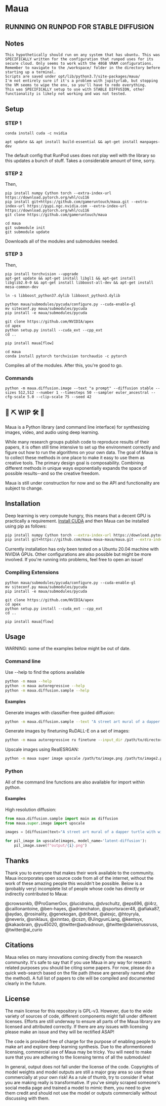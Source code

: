 # Maua

## RUNNING ON RUNPOD FOR STABLE DIFFUSION
## Notes
```
This hypothetically should run on any system that has ubuntu. This was SPECIFICALLY written for the configuration that runpod uses for its secure cloud. Only seems to work with the 48GB VRAM configurations.
Remember to navigate to the /workspace/ folder in the directory before starting up a terminal.
Scripts are saved under opt/lib/python3.7/site-packages/maua/
I'm not entirely sure if it's a problem with jupityrlab, but stopping the VM seems to wipe the env, so you'll have to redo everything.
This was SPECIFICALLY setup to use with STABLE DIFFUSION, other functionality is likely not working and was not tested.
```

## Setup
### STEP 1
```
conda install cuda -c nvidia
```
```
apt update && apt install build-essential && apt-get install manpages-dev
```
The default config that RunPod uses does not play well with the library so this updates a bunch of stuff. Takes a considerable amount of time, sorry.

### STEP 2
Then,
```
pip install numpy Cython torch --extra-index-url https://download.pytorch.org/whl/cu116
pip install git+https://github.com/gameruntouch/maua.git --extra-index-url https://pypi.ngc.nvidia.com --extra-index-url https://download.pytorch.org/whl/cu116
git clone https://github.com/gameruntouch/maua

cd maua
git submodule init
git submodule update
```
Downloads all of the modules and submodules needed.

### STEP 3
Then,
```
pip install torchvision --upgrade
apt-get update && apt-get install libgl1 && apt-get install libglib2.0-0 && apt-get install libboost-all-dev && apt-get install mesa-common-dev
```
```
ln -s libboost_python37.dylib libboost_python3.dylib

python maua/submodules/pycuda/configure.py --cuda-enable-gl
mv siteconf.py maua/submodules/pycuda
pip install -e maua/submodules/pycuda

git clone https://github.com/NVIDIA/apex
cd apex
python setup.py install --cuda_ext --cpp_ext 
cd ..

pip install maua[flow]

cd maua
conda install pytorch torchvision torchaudio -c pytorch
```
Compiles all of the modules. After this, you're good to go.

### Commands
```
python -m maua.diffusion.image --text "a prompt" --diffusion stable --sizes 512,512 --number 1 --timesteps 50 --sampler euler_ancestral --cfg-scale 5.0 --clip-scale 75 --seed 42
```


## 👷 ⛏️ WIP 🛠️ 👷

Maua is a Python library (and command line interface) for synthesizing images, video, and audio using deep learning.

While many research groups publish code to reproduce results of their papers, it is often still time intensive to set up the environment correctly and figure out how to run the algorithms on your own data. The goal of Maua is to collect these methods in one place to make it easy to use them as creative tools. The primary design goal is composability. Combining different methods in unique ways exponentially expands the space of possible results--and so the creative freedom.

Maua is still under construction for now and so the API and functionality are subject to change.

## Installation

Deep learning is very compute hungry, this means that a decent GPU is practically a requirement. [Install CUDA](https://developer.nvidia.com/cuda-downloads) and then Maua can be installed using pip as follows: 

```bash
pip install numpy Cython torch --extra-index-url https://download.pytorch.org/whl/cu116
pip install git+https://github.com/maua-maua-maua/maua.git --extra-index-url https://pypi.ngc.nvidia.com --extra-index-url https://download.pytorch.org/whl/cu116
```

Currently installation has only been tested on a Ubuntu 20.04 machine with NVIDIA GPUs. Other configurations are also possible but might be more involved. If you're running into problems, feel free to open an issue!

### Compiling Extensions

```
python maua/submodules/pycuda/configure.py --cuda-enable-gl
mv siteconf.py maua/submodules/pycuda
pip install -e maua/submodules/pycuda

git clone https://github.com/NVIDIA/apex
cd apex
python setup.py install --cuda_ext --cpp_ext 
cd ..

pip install maua[flow]
```


## Usage

WARNING: some of the examples below might be out of date.

### Command line

Use --help to find the options available
```bash
python -m maua --help
python -m maua autoregressive --help
python -m maua.diffusion.sample --help
```

#### Examples

Generate images with classifier-free guided diffusion:
```bash
python -m maua.diffusion.sample --text "A street art mural of a dapper turtle with wings"
```

Generate images by finetuning RuDALL-E on a set of images:
```bash
python -m maua autoregressive ru finetune --input_dir /path/to/directory/of/images/
```

Upscale images using RealESRGAN:
```bash
python -m maua super image upscale /path/to/image.png /path/to/image2.png /path/to/image3.png --model_name RealESRGAN-pbaylies-hr-paintings
```

### Python

All of the command line functions are also available for import within python.

#### Examples

High resolution diffusion:
```python
from maua.diffusion.sample import main as diffusion
from maua.super.image import upscale

images = [diffusion(text="A street art mural of a dapper turtle with wings", timesteps=100) for i in range(5)]

for pil_image in upscale(images, model_name='latent-diffusion'):
    pil_image.save(f"output/{i}.png")
```

## Thanks

Thank you to everyone that makes their work available to the community. Maua incorporates open source code from all of the internet, without the work of these amazing people this wouldn't be possible. Below is a (probably very) incomplete list of people whose code has directly or indirectly contributed to Maua:

@crowsonkb, @ProGamerGov, @lucidrains, @dvschultz, @eps696, @l4rz, @caillonantoine, @ben-hayes, @adrienchaton, @sportsracer48, @afiaka87, @aydao, @rosinality, @genekogan, @dribnet, @alexjc, @htoyryla, @neverix, @sniklaus, @xinntao, @cszn, @JingyunLiang, @kentsyx, @kakaobrain, @yu45020, @twitter@advadnoun, @twitter@danielrussruss, @twitter@ai_curio

## Citations

Maua relies on many innovations coming directly from the research community. It's safe to say that if you use Maua in any way for research related purposes you should be citing some papers. For now, please do a quick web-search based on the file path (these are generally named after the method). A full list of papers to cite will be compiled and documented clearly in the future.

## License

The main license for this repository is GPL-v3. However, due to the wide variety of sources of code, different components might fall under different licenses. Efforts are still underway to ensure all parts of the Maua library are licensed and attributed correctly. If there are any issues with licensing please make an issue and they will be rectified ASAP!

The code is provided free of charge for the purpose of enabling people to make art and explore deep learning synthesis. Due to the aformentioned licensing, commercial use of Maua may be tricky. You will need to make sure that you are adhering to the licensing terms of all the submodules!

In general, output does not fall under the license of the code. Copyrights of model weights and model outputs are still a major gray area so use these commercially at your own risk! As a rule of thumb, try to consider if what you are making really is transformative. If you've simply scraped someone's social media page and trained a model to mimic them, you need to give them credit and should not use the model or outputs commercially without discussing with them.
